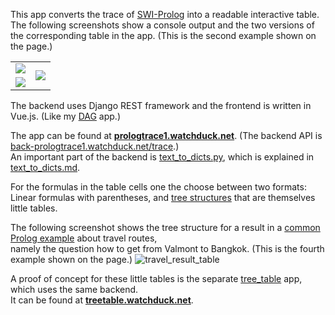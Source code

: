 This app converts the trace of [SWI-Prolog](https://en.wikipedia.org/wiki/SWI-Prolog) into a readable interactive table.
The following screenshots show a console output and the two versions of the corresponding table in the app.
(This is the second example shown on the page.)

<table>
<tr>
<td>
<img src="https://user-images.githubusercontent.com/8267930/74093601-72eedb80-4ad4-11ea-85c3-42d2ced89025.png">
<td rowspan="2">
<img src="https://user-images.githubusercontent.com/8267930/74093602-77b38f80-4ad4-11ea-918e-bca52adc926f.png">
<tr>
<td><img src="https://user-images.githubusercontent.com/8267930/74093597-6e2a2780-4ad4-11ea-9554-7effe614db51.png">
</table>

The backend uses Django REST framework and the frontend is written in Vue.js.
(Like my [DAG](https://github.com/watchduck/DAG) app.)

The app can be found at **[prologtrace1.watchduck.net](http://prologtrace1.watchduck.net)**.
(The backend API is [back-prologtrace1.watchduck.net/trace](http://back-prologtrace1.watchduck.net/trace).)<br>
An important part of the backend is
[text_to_dicts.py](https://github.com/watchduck/prolog_trace_backend/blob/9c11088d35d9c9e1fd9434c428ca84232331b68b/app/utils/text_to_dicts.py),
which is explained in
[text_to_dicts.md](https://github.com/watchduck/prolog_trace_backend/blob/9c11088d35d9c9e1fd9434c428ca84232331b68b/app/utils/text_to_dicts.md).

For the formulas in the table cells one the choose between two formats: Linear formulas with parentheses,
and [tree structures](https://en.wikipedia.org/wiki/Tree_structure) that are themselves little tables.

The following screenshot shows the tree structure for a result in a
[common Prolog example](https://commons.wikimedia.org/wiki/File:Prolog_travel_graph.svg)
about travel routes,<br>
namely the question how to get from Valmont to Bangkok. (This is the fourth example shown on the page.)
![travel_result_table](https://user-images.githubusercontent.com/8267930/74094413-15ad5700-4ae1-11ea-8fd3-64cca8be47fd.png)


A proof of concept for these little tables is the separate [tree_table](https://github.com/watchduck/tree_table) app,
which uses the same backend.<br>
It can be found at **[treetable.watchduck.net](http://treetable.watchduck.net)**.
